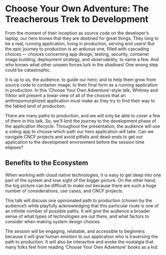 # Choose Your Own Adventure: The Treacherous Trek to Development

From the moment of their inception as source code on the developer’s laptop, our hero knows that they are destined for great things. They long to be a real, running application, living in production, serving end users! But the epic journey to production is an arduous one, filled with cascading choices — choices concerning app design, testing, security, container image building, deployment strategy, and observability, to name a few. And who knows what other unseen forces lurk in the shadows! One wrong step could be catastrophic.

It is up to us, the audience, to guide our hero; and to help them grow from source code to container image, to their final form as a running application in production. In this ‘Choose Your Own Adventure’-style talk, Whitney and Viktor will present a linear view of all of the choices that an anthropomorphized application must make as they try to find their way to the fabled land of production.

There are many paths to production, and we will only be able to cover a few of them in this talk. So, we'll limit the journey to the development phase of the application lifecycle. Throughout the presentation, the audience will use a voting app to choose which path our hero application will take. Can we navigate CNCF projects and avoid pitfalls and dead-ends to get our application to the development environment before the session time elapses?

## Benefits to the Ecosystem

When working with cloud native technologies, it is easy to get deep into one part of the system and lose sight of the bigger picture. On the other hand, the big picture can be difficult to make out because there are such a huge number of considerations, use cases, and CNCF projects.  

This talk will discuss one opinionated path to production (chosen by the audience!) while playfully acknowledging that this particular route is one of an infinite number of possible paths. It will give the audience a broader sense of what types of technologies are out there, and what factors to consider when making system design choices.  

The session will be engaging, relatable, and accessible to beginners because it will give human emotion to our application who is traversing the path to production. It will also be interactive and evoke the nostalgia that many folks feel from reading ‘Choose Your Own Adventure’ books as a kid.